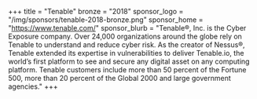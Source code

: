 +++
title = "Tenable"
bronze = "2018"
sponsor_logo = "/img/sponsors/tenable-2018-bronze.png"
sponsor_home = "https://www.tenable.com/"
sponsor_blurb = "Tenable®, Inc. is the Cyber Exposure company. Over 24,000 organizations around the globe rely on Tenable to understand and reduce cyber risk. As the creator of Nessus®, Tenable extended its expertise in vulnerabilities to deliver Tenable.io, the world’s first platform to see and secure any digital asset on any computing platform. Tenable customers include more than 50 percent of the Fortune 500, more than 20 percent of the Global 2000 and large government agencies."
+++

